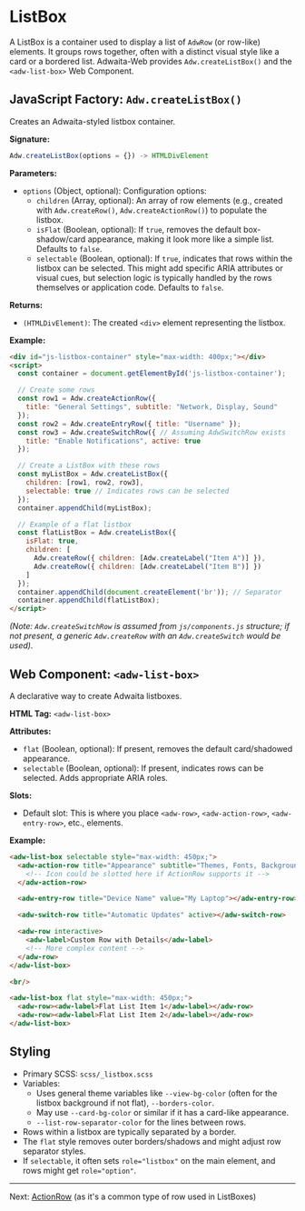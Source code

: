 # ListBox

A ListBox is a container used to display a list of `AdwRow` (or row-like)
elements. It groups rows together, often with a distinct visual style like a
card or a bordered list. Adwaita-Web provides `Adw.createListBox()` and the
`<adw-list-box>` Web Component.

## JavaScript Factory: `Adw.createListBox()`

Creates an Adwaita-styled listbox container.

**Signature:**

```javascript
Adw.createListBox(options = {}) -> HTMLDivElement
```

**Parameters:**

*   `options` (Object, optional): Configuration options:
    *   `children` (Array<HTMLElement>, optional): An array of row elements
        (e.g., created with `Adw.createRow()`, `Adw.createActionRow()`) to
        populate the listbox.
    *   `isFlat` (Boolean, optional): If `true`, removes the default box-shadow/card
        appearance, making it look more like a simple list. Defaults to `false`.
    *   `selectable` (Boolean, optional): If `true`, indicates that rows within the
        listbox can be selected. This might add specific ARIA attributes or
        visual cues, but selection logic is typically handled by the rows
        themselves or application code. Defaults to `false`.

**Returns:**

*   `(HTMLDivElement)`: The created `<div>` element representing the listbox.

**Example:**

```html
<div id="js-listbox-container" style="max-width: 400px;"></div>
<script>
  const container = document.getElementById('js-listbox-container');

  // Create some rows
  const row1 = Adw.createActionRow({
    title: "General Settings", subtitle: "Network, Display, Sound"
  });
  const row2 = Adw.createEntryRow({ title: "Username" });
  const row3 = Adw.createSwitchRow({ // Assuming AdwSwitchRow exists
    title: "Enable Notifications", active: true
  });

  // Create a ListBox with these rows
  const myListBox = Adw.createListBox({
    children: [row1, row2, row3],
    selectable: true // Indicates rows can be selected
  });
  container.appendChild(myListBox);

  // Example of a flat listbox
  const flatListBox = Adw.createListBox({
    isFlat: true,
    children: [
      Adw.createRow({ children: [Adw.createLabel("Item A")] }),
      Adw.createRow({ children: [Adw.createLabel("Item B")] })
    ]
  });
  container.appendChild(document.createElement('br')); // Separator
  container.appendChild(flatListBox);
</script>
```
*(Note: `Adw.createSwitchRow` is assumed from `js/components.js` structure; if not present, a generic `Adw.createRow` with an `Adw.createSwitch` would be used).*

## Web Component: `<adw-list-box>`

A declarative way to create Adwaita listboxes.

**HTML Tag:** `<adw-list-box>`

**Attributes:**

*   `flat` (Boolean, optional): If present, removes the default card/shadowed appearance.
*   `selectable` (Boolean, optional): If present, indicates rows can be selected. Adds appropriate ARIA roles.

**Slots:**

*   Default slot: This is where you place `<adw-row>`, `<adw-action-row>`, `<adw-entry-row>`, etc., elements.

**Example:**

```html
<adw-list-box selectable style="max-width: 450px;">
  <adw-action-row title="Appearance" subtitle="Themes, Fonts, Backgrounds">
    <!-- Icon could be slotted here if ActionRow supports it -->
  </adw-action-row>

  <adw-entry-row title="Device Name" value="My Laptop"></adw-entry-row>

  <adw-switch-row title="Automatic Updates" active></adw-switch-row>

  <adw-row interactive>
    <adw-label>Custom Row with Details</adw-label>
    <!-- More complex content -->
  </adw-row>
</adw-list-box>

<br/>

<adw-list-box flat style="max-width: 450px;">
  <adw-row><adw-label>Flat List Item 1</adw-label></adw-row>
  <adw-row><adw-label>Flat List Item 2</adw-label></adw-row>
</adw-list-box>
```

## Styling

*   Primary SCSS: `scss/_listbox.scss`
*   Variables:
    *   Uses general theme variables like `--view-bg-color` (often for the listbox background if not flat), `--borders-color`.
    *   May use `--card-bg-color` or similar if it has a card-like appearance.
    *   `--list-row-separator-color` for the lines between rows.
*   Rows within a listbox are typically separated by a border.
*   The `flat` style removes outer borders/shadows and might adjust row separator styles.
*   If `selectable`, it often sets `role="listbox"` on the main element, and rows might get `role="option"`.

---
Next: [ActionRow](./actionrow.md) (as it's a common type of row used in ListBoxes)
